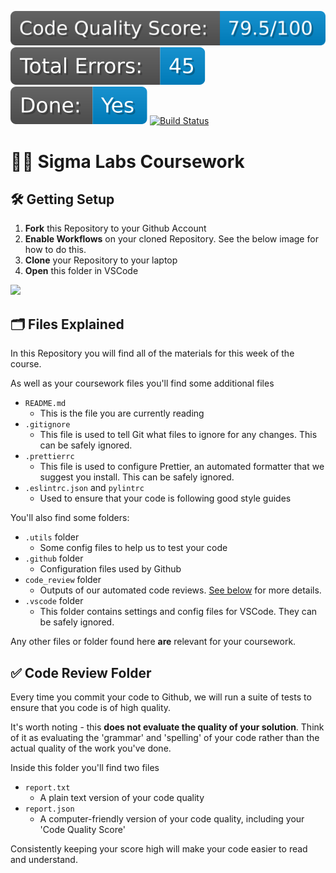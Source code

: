 [![badge](./.github/badges/code_quality.svg)](./code_review/report.json)
[![badge](./.github/badges/total_errors.svg)](./code_review/report.json)
[![badge](./.github/badges/done.svg)](./code_review/report.json)
[![Build Status](https://img.shields.io/endpoint.svg?url=https%3A%2F%2Factions-badge.atrox.dev%2F.github%2Fbadges%2Fdone.svg%2Fbadge%3Fref%3Dmain&style=plastic)](https://actions-badge.atrox.dev/.github/badges/done.svg/goto?ref=main)

# 🧑‍💻 Sigma Labs Coursework

## 🛠️ Getting Setup

1. **Fork** this Repository to your Github Account
2. **Enable Workflows** on your cloned Repository. See the below image for how to do this.
3. **Clone** your Repository to your laptop
4. **Open** this folder in VSCode

<img width="700px" src="https://i.imgur.com/eGyISm9.png" />

## 🗂️ Files Explained

In this Repository you will find all of the materials for this week of the course.

As well as your coursework files you'll find some additional files

- `README.md`
  - This is the file you are currently reading
- `.gitignore`
  - This file is used to tell Git what files to ignore for any changes. This can be safely ignored.
- `.prettierrc`
  - This file is used to configure Prettier, an automated formatter that we suggest you install. This can be safely ignored.
- `.eslintrc.json` and `pylintrc`
  - Used to ensure that your code is following good style guides

You'll also find some folders:

- `.utils` folder
  - Some config files to help us to test your code
- `.github` folder
  - Configuration files used by Github
- `code_review` folder
  - Outputs of our automated code reviews. [See below](#code-review-folder) for more details.
- `.vscode` folder
  - This folder contains settings and config files for VSCode. They can be safely ignored.

Any other files or folder found here **are** relevant for your coursework.

## ✅ Code Review Folder

Every time you commit your code to Github, we will run a suite of tests to ensure that you code is of high quality.

It's worth noting - this **does not evaluate the quality of your solution**. Think of it as evaluating the 'grammar' and 'spelling' of your code rather than the actual quality of the work you've done.

Inside this folder you'll find two files

- `report.txt`
  - A plain text version of your code quality
- `report.json`
  - A computer-friendly version of your code quality, including your 'Code Quality Score'

Consistently keeping your score high will make your code easier to read and understand.
